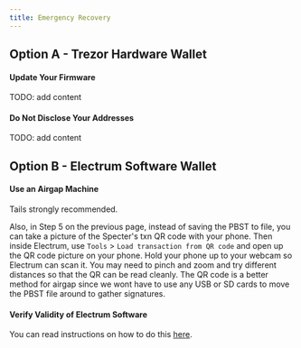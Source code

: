 ```yaml
---
title: Emergency Recovery
---
```


## Option A - Trezor Hardware Wallet

#### Update Your Firmware
TODO: add content

#### Do Not Disclose Your Addresses
TODO: add content

## Option B - Electrum Software Wallet

#### Use an Airgap Machine
Tails strongly recommended.

Also, in Step 5 on the previous page, instead of saving the PBST to file, you can take a picture of the Specter's txn QR code with your phone. Then inside Electrum, use `Tools` > `Load transaction from QR code` and open up the QR code picture on your phone. Hold your phone up to your webcam so Electrum can scan it. You may need to pinch and zoom and try different distances so that the QR can be read cleanly. The QR code is a better method for airgap since we wont have to use any USB or SD cards to move the PBST file around to gather signatures.

#### Verify Validity of Electrum Software
You can read instructions on how to do this [here](https://www.reddit.com/r/Bitcoin/comments/aa3l6n/how_to_check_if_your_electrum_wallet_is_legit/).

